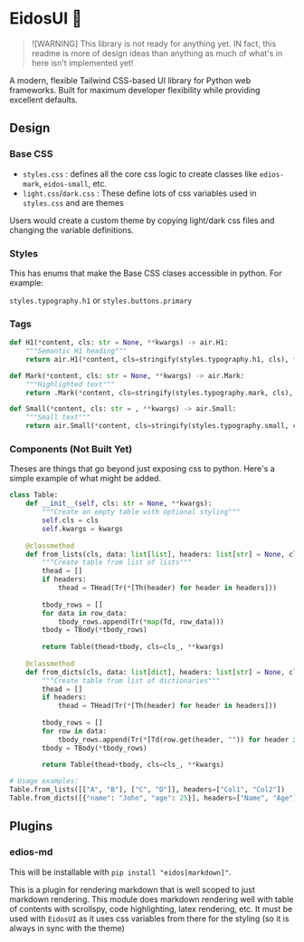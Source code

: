 # EidosUI 🎨

> ![WARNING]
> This library is not ready for anything yet.  IN fact, this readme is more of design ideas than anything as much of what's in here isn't implemented yet!

A modern, flexible Tailwind CSS-based UI library for Python web frameworks. Built for maximum developer flexibility while providing excellent defaults.

## Design

### Base CSS

- `styles.css` : defines all the core css logic to create classes like `edios-mark`, `eidos-small`, etc.
- `light.css`/`dark.css` : These define lots of css variables used in `styles.css` and are themes

Users would create a custom theme by copying light/dark css files and changing the variable definitions.

### Styles

This has enums that make the Base CSS clases accessible in python.  For example:

`styles.typography.h1` or `styles.buttons.primary`

### Tags

```python
def H1(*content, cls: str = None, **kwargs) -> air.H1:
    """Semantic H1 heading"""
    return air.H1(*content, cls=stringify(styles.typography.h1, cls), **kwargs)

def Mark(*content, cls: str = None, **kwargs) -> air.Mark:
    """Highlighted text"""
    return .Mark(*content, cls=stringify(styles.typography.mark, cls), **kwargs)

def Small(*content, cls: str = , **kwargs) -> air.Small:
    """Small text"""
    return air.Small(*content, cls=stringify(styles.typography.small, cls), **kwargs) 
```

### Components (Not Built Yet)

Theses are things that go beyond just exposing css to python.  Here's a simple example of what might be added.

```python
class Table:
    def __init__(self, cls: str = None, **kwargs):
        """Create an empty table with optional styling"""
        self.cls = cls
        self.kwargs = kwargs
    
    @classmethod
    def from_lists(cls, data: list[list], headers: list[str] = None, cls_: str = None, **kwargs):
        """Create table from list of lists"""
        thead = []
        if headers:
            thead = THead(Tr(*[Th(header) for header in headers]))
        
        tbody_rows = []
        for data in row_data:
            tbody_rows.append(Tr(*map(Td, row_data)))
        tbody = TBody(*tbody_rows)
        
        return Table(thead+tbody, cls=cls_, **kwargs)
    
    @classmethod
    def from_dicts(cls, data: list[dict], headers: list[str] = None, cls_: str = None, **kwargs):
        """Create table from list of dictionaries"""
        thead = []
        if headers:
            thead = THead(Tr(*[Th(header) for header in headers]))
        
        tbody_rows = []
        for row in data:
            tbody_rows.append(Tr(*[Td(row.get(header, "")) for header in (headers or list(row.keys()))]))
        tbody = TBody(*tbody_rows)
        
        return Table(thead+tbody, cls=cls_, **kwargs)

# Usage examples:
Table.from_lists([["A", "B"], ["C", "D"]], headers=["Col1", "Col2"])
Table.from_dicts([{"name": "John", "age": 25}], headers=["Name", "Age"])
```

## Plugins

### edios-md

This will be installable with `pip install "eidos[markdown]"`. 

This is a plugin for rendering markdown that is well scoped to just markdown rendering.  This module does markdown rendering well with table of contents with scrollspy, code highlighting, latex rendering, etc.  It must be used with `EidosUI` as it uses css variables from there for the styling (so it is always in sync with the theme)

